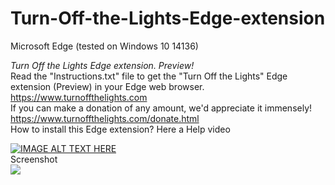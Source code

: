 # Turn-Off-the-Lights-Edge-extension
Microsoft Edge (tested on Windows 10 14136)

*Turn Off the Lights Edge extension. Preview!* <br>
Read the "Instructions.txt" file to get the "Turn Off the Lights" Edge extension (Preview) in your Edge web browser.
<br>
https://www.turnoffthelights.com
<br>
If you can make a donation of any amount, we'd appreciate it immensely!
<br>
https://www.turnoffthelights.com/donate.html
<br>
How to install this Edge extension? Here a Help video

[![IMAGE ALT TEXT HERE](https://img.youtube.com/vi/pk1io3-Yddc/0.jpg)](https://www.youtube.com/watch?v=pk1io3-Yddc)
<br>
Screenshot
<br>
<img src="https://www.turnoffthelights.com/blog/wp-content/uploads/2016/03/turn-off-the-lights-edge-extension-windows-10-insider-1024x639.png">
